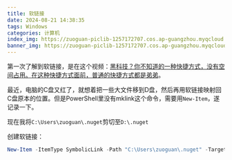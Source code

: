 ```yaml
---
title: 软链接
date: 2024-08-21 14:38:35
tags: Windows
categories: 计算机
index_img: https://zuoguan-piclib-1257172707.cos.ap-guangzhou.myqcloud.com/assets/8.jpg?imageMogr2/thumbnail/700x320>
banner_img: https://zuoguan-piclib-1257172707.cos.ap-guangzhou.myqcloud.com/assets/8.jpg
---
```

第一次了解到软链接，是在这个视频：[黑科技？你不知道的一种快捷方式，没有空间占用。在这种快捷方式面前，普通的快捷方式都是弟弟](https://www.bilibili.com/video/BV1Ct411P7ma/)。

最近，电脑的C盘又红了，就想着把一些大文件移到D盘，然后再用软链接映射回C盘原本的位置。但是PowerShell里没有mklink这个命令，需要用`New-Item`，遂记录一下。

现在我将`C:\Users\zuoguan\.nuget`剪切至`D:\.nuget`

创建软链接：

```powershell
New-Item -ItemType SymbolicLink -Path "C:\Users\zuoguan\.nuget" -Target "D:\.nuget"
```